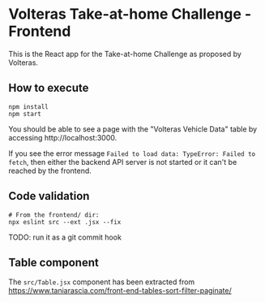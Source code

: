 # Volteras Take-at-home Challenge - Frontend

This is the React app for the Take-at-home Challenge as proposed by Volteras.

## How to execute
```
npm install
npm start
```

You should be able to see a page with the "Volteras Vehicle Data" table by accessing http://localhost:3000.

If you see the error message `Failed to load data: TypeError: Failed to fetch`, then either the backend API server is not started or it can't be reached by the frontend.

## Code validation

```
# From the frontend/ dir:
npx eslint src --ext .jsx --fix
```

TODO: run it as a git commit hook

## Table component

The `src/Table.jsx` component has been extracted from https://www.taniarascia.com/front-end-tables-sort-filter-paginate/
